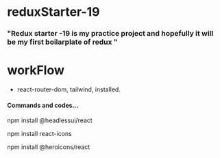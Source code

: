 # reduxStarter-19

<h3>"Redux starter -19 is my practice project and hopefully it will be my first boilarplate of redux " </h3>



# <h1>workFlow</h1>
* react-router-dom, tailwind, installed.

#### Commands and codes...



<p>npm install @headlessui/react</p>

<p>npm install react-icons</p>
<p>npm install @heroicons/react</p>
